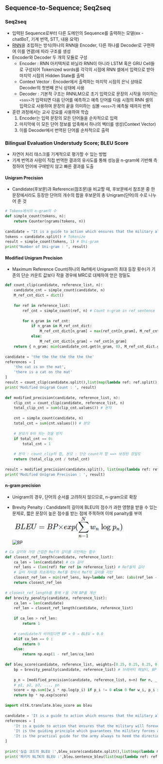 ## Sequence-to-Sequence; Seq2seq
### Seq2seq
- 입력된 Sequence로부터 다른 도메인의 Sequence를 출력하는 모델(ex - chatBoT, 기계 번역, STT, 내용 요약)
- [RNN](./Recurrent%20Neural%20Network)을 조립하는 방식(하나의 RNN을 Encoder, 다른 하나를 Decoder로 구현하여 이를 연결)에 따라 구조를 생성
- Encoder와 Decoder 두 개의 모듈로 구성
	- Encoder : RNN 아키텍처로 바닐라 RNN이 아니라 LSTM 혹은 GRU Cell들로 구성되어 Tokenized words를 각각의 시점에 RNN 셀에서 입력으로 받아 마지막 시점의 Hidden State를 출력
    * Context Vector : Encoder에서 출력하는 마지막 시점의 은닉 상태로 Decoder의 첫번째 은닉 상태에 사용
    * Decoder : 기본적 구조는 RNNLM으로 초기 입력으로 문장의 시작을 의미하는 `<sos>`가 입력되면 다음 단어를 예측하고 예측 단어를 다음 시점의 RNN 셀의 입력으로 사용하여 문장의 끝을 의미하는 심볼 `<eos>`가 예측될 때까지 반복
- 훈련 과정에서는 교사 강요를 사용하여 학습
	1. Encoder는 입력 문장의 모든 단어들을 순차적으로 입력
	2. 마지막에 이 모든 단어 정보를 압축해서 하나의 벡터를 생성(Context Vector)
	3. 이를 Decoder에서 번역된 단어를 순차적으로 출력
### Bilingual Evaluation Understudy Score; BLEU Score
- 자연어 처리 태스크를 기계적으로 평가할 수 있는 방법
- 기계 번역과 사람이 직접 번역한 결과의 유사도를 통해 성능을 n-gram에 기반해 측정하여 언어에 구애받지 않고 빠른 결과를 도출
#### Unigram Precision
- Candidate(후보문)과 Reference(참조문)을 비교할 때, 후보문에서 참조문 중 한 문장에서라도 등장한 단어의 개수의 합을 후보문의 총 Unigram(단어)의 수로 나누어 준 것    
```python
# Tokens에서의 n-gram의 수
def simple_count(tokens, n):
	return Counter(ngrams(tokens, n))

candidate = "It is a guide to action which ensures that the military always obeys the commands of the party."
tokens = candidate.split() # Tokenize
result = simple_count(tokens, 1) # Uni-gram
print("Number of Uni-gram : ", result)
```
#### Modified Unigram Precision 
- Maximum Reference Count(하나의 Ref에서 Unigram의 최대 등장 횟수)가 기존의 단순 카운트 값보다 작을 경우에 MRC로 대체하여 얻은 정밀도
```python
def count_clip(candidate, reference_list, n):
	candidate_cnt = simple_count(candidate, n)
	M_ref_cnt_dict = dict()

	for ref in reference_list:
		ref_cnt = simple_count(ref, n) # Count n-gram in ref sentence

		for n_gram in ref_cnt:
			if n_gram in M_ref_cnt_dict:
				M_ref_cnt_dict[n_gram] = max(ref_cnt[n_gram], M_ref_cnt_dict[n_gram])
			else:
				M_ref_cnt_dict[n_gram] = ref_cnt[n_gram]
	return { n_gram: min(candidate_cnt.get(n_gram, 0), M_ref_cnt_dict.get(n_gram, 0)) for n_gram in candidate_cnt }

candidate = 'the the the the the the the'
references = [
	'the cat is on the mat',
	'there is a cat on the mat'
]
result = count_clip(candidate.split(),list(map(lambda ref: ref.split(), references)),1)
print('Modified Unigram Count : ', result)

def modified_precision(candidate, reference_list, n):
	clip_cnt = count_clip(candidate, reference_list, n) 
	total_clip_cnt = sum(clip_cnt.values()) # 분자

	cnt = simple_count(candidate, n)
	total_cnt = sum(cnt.values()) # 분모

	# 분모가 0이 되는 것을 방지
	if total_cnt == 0: 
		total_cnt = 1

	# 분자 : count_clip의 합, 분모 : 단순 count의 합 ==> 보정된 정밀도
	return (total_clip_cnt / total_cnt)

result = modified_precision(candidate.split(), list(map(lambda ref: ref.split(), references)), n=1)
print('Modified Unigram Precision : ', result)
```
#### n-gram precision 
- Unigram의 경우, 단어의 순서를 고려하지 않으므로, n-gram으로 확장
* Brevity Penalty : Candidate의 길이에 BLEU의 점수가 과한 영향을 받을 수 있는 문제로, 짧은 문장이 높은 점수를 받는 점에 주목하여 이에 panalty를 부여<br> ![BLEU](../Attatched/BLEU.jpg) <br>![BP](..//Brevity_Penalty.jpg)
```python
# Ca 길이와 가장 근접한 Ref의 길이를 리턴하는 함수
def closest_ref_length(candidate, reference_list):
	ca_len = len(candidate) # ca 길이
	ref_lens = (len(ref) for ref in reference_list) # Ref들의 길이
	# 길이 차이를 최소화하는 Ref를 찾아서 Ref의 길이를 리턴
	closest_ref_len = min(ref_lens, key=lambda ref_len: (abs(ref_len - ca_len), ref_len))
	return closest_ref_len

# closest_ref_length를 통해 r을 구해 BP를 계산
def brevity_penalty(candidate, reference_list):
	ca_len = len(candidate)
	ref_len = closest_ref_length(candidate, reference_list)

	if ca_len > ref_len:
		return 1

	# candidate가 비어있다면 BP = 0 → BLEU = 0.0
	elif ca_len == 0 :
		return 0
	else:
		return np.exp(1 - ref_len/ca_len)

def bleu_score(candidate, reference_list, weights=[0.25, 0.25, 0.25, 0.25]):
	bp = brevity_penalty(candidate, reference_list) # 브레버티 패널티, BP

	p_n = [modified_precision(candidate, reference_list, n=n) for n, _ in enumerate(weights,start=1)] 
	# p1, p2, p3, ..., pn
	score = np.sum([w_i * np.log(p_i) if p_i != 0 else 0 for w_i, p_i in zip(weights, p_n)])
	return bp * np.exp(score)

import nltk.translate.bleu_score as bleu

candidate = 'It is a guide to action which ensures that the military always obeys the commands of the party'
references = [
	'It is a guide to action that ensures that the military will forever heed Party commands',
	'It is the guiding principle which guarantees the military forces always being under the command of the Party',
	'It is the practical guide for the army always to heed the directions of the party'
]

print('실습 코드의 BLEU :',bleu_score(candidate.split(),list(map(lambda ref: ref.split(), references))))
print('패키지 NLTK의 BLEU :',bleu.sentence_bleu(list(map(lambda ref: ref.split(), references)),candidate.split()))
```